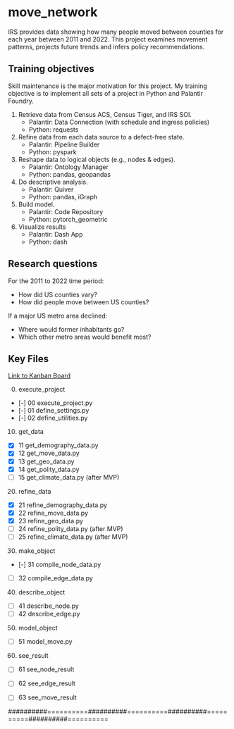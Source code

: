 # move_network

IRS provides data showing how many people moved between counties for each year
 between 2011 and 2022. This project examines movement patterns, projects future
 trends and infers policy recommendations.


## Training objectives
Skill maintenance is the major motivation for this project.  My training
 objective is to implement all sets of a project in Python and Palantir
 Foundry.

 1. Retrieve data from Census ACS, Census Tiger, and IRS SOI.
     + Palantir: Data Connection (with schedule and ingress policies)
     + Python: requests
 2. Refine data from each data source to a defect-free state.
     + Palantir: Pipeline Builder
     + Python: pyspark
 3. Reshape data to logical objects (e.g., nodes & edges).
     + Palantir: Ontology Manager
     + Python: pandas, geopandas
  4. Do descriptive analysis.
     + Palantir: Quiver
     + Python: pandas, iGraph
  5. Build model.
     + Palantir: Code Repository
     + Python: pytorch_geometric
  6. Visualize results
     + Palantir: Dash App
     + Python: dash


## Research questions

For the 2011 to 2022 time period:
+ How did US counties vary?
+ How did people move between US counties?

If a major US metro area declined:
+ Where would former inhabitants go?
+ Which other metro areas would benefit most?


 ## Key Files

 [Link to Kanban Board](https://github.com/users/sjoshuam/projects/4/views/1)

00. execute_project
  + [-] 00 execute_project.py
  + [-] 01 define_settings.py
  + [-] 02 define_utilities.py
10. get_data
  + [X] 11 get_demography_data.py
  + [X] 12 get_move_data.py
  + [X] 13 get_geo_data.py
  + [X] 14 get_polity_data.py
  + [ ] 15 get_climate_data.py (after MVP)
20. refine_data
  + [X] 21 refine_demography_data.py
  + [X] 22 refine_move_data.py
  + [X] 23 refine_geo_data.py
  + [ ] 24 refine_polity_data.py (after MVP)
  + [ ] 25 refine_climate_data.py (after MVP)
30. make_object
  + [-] 31 compile_node_data.py
  + [ ] 32 compile_edge_data.py
40. describe_object
  + [ ] 41 describe_node.py
  + [ ] 42 describe_edge.py
50. model_object
  + [ ] 51 model_move.py
60. see_result
  + [ ] 61 see_node_result
  + [ ] 62 see_edge_result
  + [ ] 63 see_move_result


##########==========##########==========##########==========##########==========
